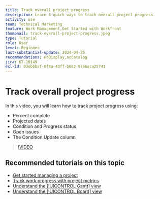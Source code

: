 ```yaml
---
title: Track overall project progress
description: Learn 5 quick ways to track overall project progress.
activity: use
team: Technical Marketing
feature: Work Management,Get Started with Workfront
thumbnail: track-overall-project-progress.jpeg
type: Tutorial
role: User
level: Beginner
last-substantial-update: 2024-04-25
recommendations: noDisplay,noCatalog
jira: KT-10149
exl-id: 03ebbbaf-0f8a-43ff-b682-9766aca25741
---
```

# Track overall project progress

In this video, you will learn how to track project progress using:

* Percent complete
* Projected dates
* Condition and Progress status
* Open issues
* The Condition Update column

>[!VIDEO](https://video.tv.adobe.com/v/3428748/?quality=12&learn=on)

## Recommended tutorials on this topic

* [Get started managing a project](https://experienceleague.adobe.com/en/docs/workfront-learn/tutorials-workfront/manage-work/projects/getting-started-manage-a-project.md)
* [Track work progress with project metrics](https://experienceleague.adobe.com/en/docs/workfront-learn/tutorials-workfront/manage-work/projects/track-work-progress-with-project-metrics.md)
* [Understand the [!UICONTROL Gantt] view](https://experienceleague.adobe.com/en/docs/workfront-learn/tutorials-workfront/manage-work/projects/understand-the-gantt-view.md)
* [Understand the [!UICONTROL Board] view](https://experienceleague.adobe.com/en/docs/workfront-learn/tutorials-workfront/manage-work/projects/understand-the-board-view.md)

